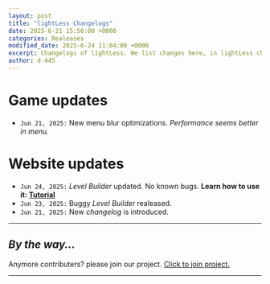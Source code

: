 ```yaml
---
layout: post
title: "lightLess Changelogs"
date: 2025-6-21 15:56:00 +0000
categories: Realeases
modified_date: 2025-6-24 11:04:00 +0000
excerpt: Changelogs of lightLess. We list changes here, in lightLess changelogs.
author: d-445
---
```




# Game updates

- `Jun 21, 2025:` New menu blur optimizations. _Performance seems better in menu._

# Website updates

- `Jun 24, 2025:` _Level Builder_ updated. No known bugs. **Learn how to use it: [Tutorial](/Blog/new/2025/06/24/New-propose-your-own-levels!.html)**
- `Jun 23, 2025:` Buggy _Level Builder_ realeased.
- `Jun 21, 2025:` New _changelog_ is introduced.

---

## _By the way..._

Anymore contributers? please join our project. [Click to join project.](https://lightless-dev.github.io/Blog/common/2025/06/12/Contribute-to-us.html)

---


